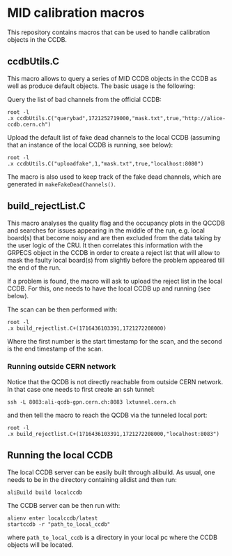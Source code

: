 <!-- doxy
\page refMUONMIDCalibrationMacros MID Calibration macros
/doxy -->

# MID calibration macros

This repository contains macros that can be used to handle calibration objects in the CCDB.

## ccdbUtils.C

This macro allows to query a series of MID CCDB objects in the CCDB as well as produce default objects.
The basic usage is the following:

Query the list of bad channels from the official CCDB:

```shell
root -l
.x ccdbUtils.C("querybad",1721252719000,"mask.txt",true,"http://alice-ccdb.cern.ch")
```

Upload the default list of fake dead channels to the local CCDB (assuming that an instance of the local CCDB is running, see below):

```shell
root -l
.x ccdbUtils.C("uploadfake",1,"mask.txt",true,"localhost:8080")
```

The macro is also used to keep track of the fake dead channels, which are generated in `makeFakeDeadChannels()`.

## build_rejectList.C

This macro analyses the quality flag and the occupancy plots in the QCCDB and searches for issues appearing in the middle of the run, e.g. local board(s) that become noisy and are then excluded from the data taking by the user logic of the CRU.
It then correlates this information with the GRPECS object in the CCDB in order to create a reject list that will allow to mask the faulty local board(s) from slightly before the problem appeared till the end of the run.

If a problem is found, the macro will ask to upload the reject list in the local CCDB.
For this, one needs to have the local CCDB up and running (see below).

The scan can be then performed with:

```shell
root -l
.x build_rejectlist.C+(1716436103391,1721272208000)
```

Where the first number is the start timestamp for the scan, and the second is the end timestamp of the scan.

### Running outside CERN network

Notice that the QCDB is not directly reachable from outside CERN network.
In that case one needs to first create an ssh tunnel:

```shell
ssh -L 8083:ali-qcdb-gpn.cern.ch:8083 lxtunnel.cern.ch
```

and then tell the macro to reach the QCDB via the tunneled local port:

```shell
root -l
.x build_rejectlist.C+(1716436103391,1721272208000,"localhost:8083")
```

## Running the local CCDB

The local CCDB server can be easily built through alibuild.
As usual, one needs to be in the directory containing alidist and then run:

```shell
aliBuild build localccdb
```

The CCDB server can be then run with:

```shell
alienv enter localccdb/latest
startccdb -r "path_to_local_ccdb"
```

where `path_to_local_ccdb` is a directory in your local pc where the CCDB objects will be located.
